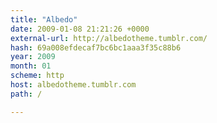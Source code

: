 ```yaml
---
title: "Albedo"
date: 2009-01-08 21:21:26 +0000
external-url: http://albedotheme.tumblr.com/
hash: 69a008efdecaf7bc6bc1aaa3f35c88b6
year: 2009
month: 01
scheme: http
host: albedotheme.tumblr.com
path: /

---
```



